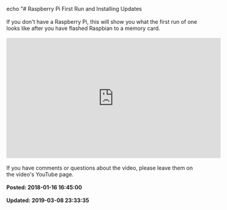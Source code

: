 echo "# Raspberry Pi First Run and Installing Updates<br /><br />If you don't have a Raspberry Pi, this will show you what the first run of one looks like after you have flashed Raspbian to a memory card. <br /><br /><iframe width="560" height="315" src="https://www.youtube.com/embed/bvcNkzthaDU" frameborder="0" allow="autoplay; encrypted-media" allowfullscreen></iframe><br /><br />If you have comments or questions about the video, please leave them on the video's YouTube page.<br /><br />**Posted: 2018-01-16 16:45:00**<br /><br />**Updated: 2019-03-08 23:33:35**<br /><br />
